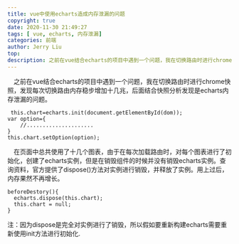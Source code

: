 ```yaml
---
title: vue中使用echarts造成内存泄漏的问题
copyright: true
date: 2020-11-30 21:49:27
tags: [ vue, echarts, 内存泄漏]
categories: 前端
author: Jerry Liu
top:
description: 之前在vue结合echarts的项目中遇到一个问题，我在切换路由时进行chrome快照，发现一个echarts内存泄漏的问题。
---
```


&emsp;之前在vue结合echarts的项目中遇到一个问题，我在切换路由时进行chrome快照，发现每次切换路由内存稳步增加十几兆，后面结合快照分析发现是echarts内存泄漏的问题。

```
 this.chart=echarts.init(document.getElementById(dom));
var option={
    //.....................
}
this.chart.setOption(option);
```

 &emsp;在页面中总共使用了十几个图表，由于在每次加载路由时，对每个图表进行了初始化，创建了echarts实例，但是在销毁组件的时候并没有销毁echarts实例。查询资料，官方提供了dispose()方法对实例进行销毁，并释放了实例。用上过后，内存果然不再增长。

```
beforeDestory(){
  echarts.dispose(this.chart);
  this.chart = null;
}
```

注：因为dispose是完全对实例进行了销毁，所以假如要重新构建echarts需要重新使用init方法进行初始化.

